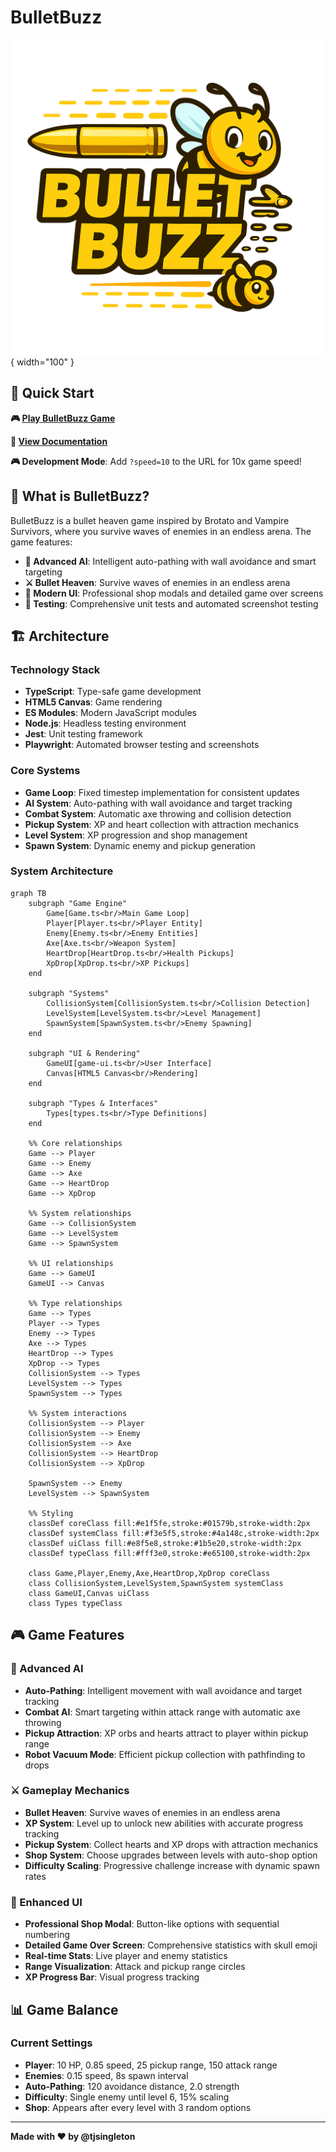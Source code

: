 # BulletBuzz

![BulletBuzz Logo](logo.png){ width="100" }

## 🚀 Quick Start

**🎮 [Play BulletBuzz Game](https://tjsingleton.github.io/bulletbuzz/game/)**

**📖 [View Documentation](https://tjsingleton.github.io/bulletbuzz/)**

**🎮 Development Mode**: Add `?speed=10` to the URL for 10x game speed!

## 🎯 What is BulletBuzz?

BulletBuzz is a bullet heaven game inspired by Brotato and Vampire Survivors, where you survive waves of enemies in an endless arena. The game features:

- **🧠 Advanced AI**: Intelligent auto-pathing with wall avoidance and smart targeting
- **⚔️ Bullet Heaven**: Survive waves of enemies in an endless arena
- **🎨 Modern UI**: Professional shop modals and detailed game over screens
- **🧪 Testing**: Comprehensive unit tests and automated screenshot testing

## 🏗️ Architecture

### Technology Stack

- **TypeScript**: Type-safe game development
- **HTML5 Canvas**: Game rendering
- **ES Modules**: Modern JavaScript modules
- **Node.js**: Headless testing environment
- **Jest**: Unit testing framework
- **Playwright**: Automated browser testing and screenshots

### Core Systems

- **Game Loop**: Fixed timestep implementation for consistent updates
- **AI System**: Auto-pathing with wall avoidance and target tracking
- **Combat System**: Automatic axe throwing and collision detection
- **Pickup System**: XP and heart collection with attraction mechanics
- **Level System**: XP progression and shop management
- **Spawn System**: Dynamic enemy and pickup generation

### System Architecture

```mermaid
graph TB
    subgraph "Game Engine"
        Game[Game.ts<br/>Main Game Loop]
        Player[Player.ts<br/>Player Entity]
        Enemy[Enemy.ts<br/>Enemy Entities]
        Axe[Axe.ts<br/>Weapon System]
        HeartDrop[HeartDrop.ts<br/>Health Pickups]
        XpDrop[XpDrop.ts<br/>XP Pickups]
    end
    
    subgraph "Systems"
        CollisionSystem[CollisionSystem.ts<br/>Collision Detection]
        LevelSystem[LevelSystem.ts<br/>Level Management]
        SpawnSystem[SpawnSystem.ts<br/>Enemy Spawning]
    end
    
    subgraph "UI & Rendering"
        GameUI[game-ui.ts<br/>User Interface]
        Canvas[HTML5 Canvas<br/>Rendering]
    end
    
    subgraph "Types & Interfaces"
        Types[types.ts<br/>Type Definitions]
    end
    
    %% Core relationships
    Game --> Player
    Game --> Enemy
    Game --> Axe
    Game --> HeartDrop
    Game --> XpDrop
    
    %% System relationships
    Game --> CollisionSystem
    Game --> LevelSystem
    Game --> SpawnSystem
    
    %% UI relationships
    Game --> GameUI
    GameUI --> Canvas
    
    %% Type relationships
    Game --> Types
    Player --> Types
    Enemy --> Types
    Axe --> Types
    HeartDrop --> Types
    XpDrop --> Types
    CollisionSystem --> Types
    LevelSystem --> Types
    SpawnSystem --> Types
    
    %% System interactions
    CollisionSystem --> Player
    CollisionSystem --> Enemy
    CollisionSystem --> Axe
    CollisionSystem --> HeartDrop
    CollisionSystem --> XpDrop
    
    SpawnSystem --> Enemy
    LevelSystem --> SpawnSystem
    
    %% Styling
    classDef coreClass fill:#e1f5fe,stroke:#01579b,stroke-width:2px
    classDef systemClass fill:#f3e5f5,stroke:#4a148c,stroke-width:2px
    classDef uiClass fill:#e8f5e8,stroke:#1b5e20,stroke-width:2px
    classDef typeClass fill:#fff3e0,stroke:#e65100,stroke-width:2px
    
    class Game,Player,Enemy,Axe,HeartDrop,XpDrop coreClass
    class CollisionSystem,LevelSystem,SpawnSystem systemClass
    class GameUI,Canvas uiClass
    class Types typeClass
```

## 🎮 Game Features

### 🧠 Advanced AI

- **Auto-Pathing**: Intelligent movement with wall avoidance and target tracking
- **Combat AI**: Smart targeting within attack range with automatic axe throwing
- **Pickup Attraction**: XP orbs and hearts attract to player within pickup range
- **Robot Vacuum Mode**: Efficient pickup collection with pathfinding to drops

### ⚔️ Gameplay Mechanics

- **Bullet Heaven**: Survive waves of enemies in an endless arena
- **XP System**: Level up to unlock new abilities with accurate progress tracking
- **Pickup System**: Collect hearts and XP drops with attraction mechanics
- **Shop System**: Choose upgrades between levels with auto-shop option
- **Difficulty Scaling**: Progressive challenge increase with dynamic spawn rates

### 🎨 Enhanced UI

- **Professional Shop Modal**: Button-like options with sequential numbering
- **Detailed Game Over Screen**: Comprehensive statistics with skull emoji
- **Real-time Stats**: Live player and enemy statistics
- **Range Visualization**: Attack and pickup range circles
- **XP Progress Bar**: Visual progress tracking

## 📊 Game Balance

### Current Settings

- **Player**: 10 HP, 0.85 speed, 25 pickup range, 150 attack range
- **Enemies**: 0.15 speed, 8s spawn interval
- **Auto-Pathing**: 120 avoidance distance, 2.0 strength
- **Difficulty**: Single enemy until level 6, 15% scaling
- **Shop**: Appears after every level with 3 random options

---

**Made with ❤️ by @tjsingleton** 